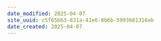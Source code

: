 ```yaml
---
date_modified: 2025-04-07
site_uuid: c5f65b63-831a-41e6-8b6b-5993681316eb
date_created: 2025-04-07
---
```


